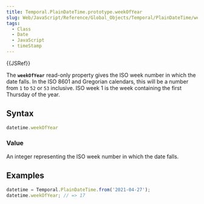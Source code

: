 ```yaml
---
title: Temporal.PlainDateTime.prototype.weekOfYear
slug: Web/JavaScript/Reference/Global_Objects/Temporal/PlainDateTime/weekOfYear
tags:
  - Class
  - Date
  - JavaScript
  - timeStamp
---
```

{{JSRef}}

<p class="summary"><span class="seoSummary">The <strong><code>weekOfYear</code></strong> read-only property gives the ISO week number in which the date falls.</span> In the ISO 8601 and Gregorian calendars, this will be a number from <code>1</code> to <code>52</code> or <code>53</code> inclusive. ISO week 1 is the week containing the first Thursday of the year.</p>

## Syntax

```js
datetime.weekOfYear
```

### Value

An integer representing the ISO week number in which the date falls.

## Examples

```js
datetime = Temporal.PlainDateTime.from('2021-04-27');
datetime.weekOfYear; // => 17
```
